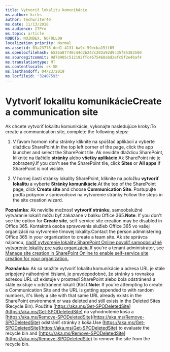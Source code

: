 ```yaml
---
title: Vytvoriť lokalitu komunikácie
ms.author: kirks
author: Techwriter40
ms.date: 11/13/2018
ms.audience: ITPro
ms.topic: article
ROBOTS: NOINDEX, NOFOLLOW
localization_priority: Normal
ms.assetid: 03a23778-ded1-4131-ba9c-59ecba15ff05
ms.openlocfilehash: b526a87740c44d2b247c202a92d9c35f85383500
ms.sourcegitcommit: 9d78905c512192ffc4675468abd2efc5f2e4baf4
ms.translationtype: MT
ms.contentlocale: sk-SK
ms.lasthandoff: 04/23/2019
ms.locfileid: "32407593"
---
```

# <a name="create-a-communication-site"></a><span data-ttu-id="1f289-102">Vytvoriť lokalitu komunikácie</span><span class="sxs-lookup"><span data-stu-id="1f289-102">Create a communication site</span></span>

<span data-ttu-id="1f289-103">Ak chcete vytvoriť lokalitu komunikácie, vykonajte nasledujúce kroky:</span><span class="sxs-lookup"><span data-stu-id="1f289-103">To create a communication site, complete the following steps:</span></span> 
  
1. <span data-ttu-id="1f289-104">V ľavom hornom rohu stránky kliknite na spúšťač aplikácií a vyberte dlaždicu SharePoint.</span><span class="sxs-lookup"><span data-stu-id="1f289-104">In the top left corner of the page, click the app launcher and select the SharePoint tile.</span></span> <span data-ttu-id="1f289-105">Ak nevidíte dlaždicu SharePoint, kliknite na tlačidlo **stránky** alebo **všetky aplikácie** Ak SharePoint nie je zobrazený.</span><span class="sxs-lookup"><span data-stu-id="1f289-105">If you don't see the SharePoint tile, click **Sites** or **All apps** if SharePoint is not visible.</span></span> 
    
2. <span data-ttu-id="1f289-106">V hornej časti stránky lokality SharePoint, kliknite na položku **vytvoriť lokalitu** a vyberte **Stránky komunikácie**.</span><span class="sxs-lookup"><span data-stu-id="1f289-106">At the top of the SharePoint page, click **Create site** and choose **Communication Site**.</span></span> <span data-ttu-id="1f289-107">Postupujte podľa pokynov v sprievodcovi na vytvorenie stránky.</span><span class="sxs-lookup"><span data-stu-id="1f289-107">Follow the steps in the site creation wizard.</span></span> 
    
 <span data-ttu-id="1f289-108">**Poznámka**: Ak nevidíte možnosť **vytvoriť stránku**, samoobslužné vytváranie lokalít môžu byť zakázané v balíku Office 365.</span><span class="sxs-lookup"><span data-stu-id="1f289-108">**Note**: If you don't see the option for **Create site**, self-service site creation may be disabled in Office 365.</span></span> <span data-ttu-id="1f289-109">Kontaktná osoba spravovania služieb Office 365 vo vašej organizácii na vytvorenie tímovej lokality.</span><span class="sxs-lookup"><span data-stu-id="1f289-109">Contact the person administering Office 365 in your organization to create a team site.</span></span> <span data-ttu-id="1f289-110">Ak ste správca nájomcu, [riadiť vytvorenie lokality SharePoint Online povoliť samoobslužné vytvorenie lokality pre vašu organizáciu.](https://go.microsoft.com/fwlink/?linkid=2018780)</span><span class="sxs-lookup"><span data-stu-id="1f289-110">If you're a tenant administrator, see [Manage site creation in SharePoint Online to enable self-service site creation for your organization.](https://go.microsoft.com/fwlink/?linkid=2018780)</span></span>
  
 <span data-ttu-id="1f289-111">**Poznámka:** Ak sa snažíte vytvoriť lokalitu komunikácie a adresa URL je stále pripojený náhodnými číslami, je pravdepodobné, že stránky s rovnakou adresou URL už existuje v prostredí SharePoint alebo bola odstránená a stále existuje v odstránené lokalít (Kôš).</span><span class="sxs-lookup"><span data-stu-id="1f289-111">**Note:** If you're attempting to create a Communication Site and the URL is getting appended to with random numbers, it's likely a site with that same URL already exists in the SharePoint environment or was deleted and still exists in the Deleted Sites (Recycle Bin).</span></span> <span data-ttu-id="1f289-112">Použitie [https://aka.ms/Get-SPODeletedSite](https://aka.ms/Get-SPODeletedSite) na vyhodnotenie koša a [https://aka.ms/Remove-SPODeletedSite](https://aka.ms/Remove-SPODeletedSite) odstrániť stránky z koša.</span><span class="sxs-lookup"><span data-stu-id="1f289-112">Use [https://aka.ms/Get-SPODeletedSite](https://aka.ms/Get-SPODeletedSite) to evaluate the recycle bin and [https://aka.ms/Remove-SPODeletedSite](https://aka.ms/Remove-SPODeletedSite) to remove the site from the recycle bin.</span></span> 
  

